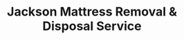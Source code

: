 ---
layout: location.njk
title: Jackson Mattress Removal & Disposal Service
description: Professional mattress removal in Jackson, TN. Next-day pickup  Licensed, insured, and eco-friendly serving West Tennessee's regional center.
permalink: /mattress-removal/tennessee/jackson/
city: Jackson
state: Tennessee
stateSlug: tennessee
coordinates:
  lat: 35.6145
  lng: -88.8139
pricing:
  startingPrice: 125
  single: 125
  queen: 125
  king: 135
  boxSpring: 30
neighborhoods:
  - name: "Downtown Jackson"
    zipCodes: ["38301"]
  - name: "University Area"
    zipCodes: ["38301"]
  - name: "Highland Park"
    zipCodes: ["38305"]
  - name: "Bemis"
    zipCodes: ["38301"]
  - name: "North Jackson"
    zipCodes: ["38305"]
  - name: "South Jackson"
    zipCodes: ["38301"]
  - name: "East Jackson"
    zipCodes: ["38305"]
  - name: "West Jackson"
    zipCodes: ["38301"]
  - name: "Cotton Grove"
    zipCodes: ["38305"]
  - name: "Malesus"
    zipCodes: ["38301"]
  - name: "Parkburg"
    zipCodes: ["38305"]
  - name: "Old Hickory"
    zipCodes: ["38301"]
  - name: "Riverside"
    zipCodes: ["38301"]
  - name: "Westwood"
    zipCodes: ["38305"]
  - name: "Fairgrounds Area"
    zipCodes: ["38301"]
zipCodes: 
  - "38301"
  - "38305"
  - "38340"
  - "38341"
recyclingPartners:
  - "Madison County Solid Waste Center"
  - "WM"
  - "Republic Services"
  - "Madison County Landfill"
localRegulations: "Jackson mattresses must be transported to Madison County Solid Waste Center at 3242 Highway 45 S during operating hours or coordinated through WM residential waste service which requires special pickup scheduling. Madison County residents must provide proof of residency for facility access, while WM containers have size restrictions that exclude mattresses from regular collection. Our professional service eliminates these transportation requirements and facility restrictions entirely - no driving to Highway 45, no proof of residency requirements, no special pickup coordination, and no container size limitations. We provide immediate next-day pickup with transparent pricing, making us the superior choice for Jackson residents who value convenience and reliability over county facility visits."
nearbyCities:
  - name: "Nashville"
    distance: "125 miles"
    isSuburb: false
  - name: "Memphis"
    distance: "85 miles"
    isSuburb: false
reviews:
  count: 148
  featured:
    - reviewer: "Professor Sarah K."
      rating: 5
      text: "Perfect service for university staff housing. Called Monday and they picked up Tuesday afternoon exactly as scheduled. Much easier than coordinating with the county facility."
      neighborhood: "University Area"
    - reviewer: "Robert M."
      rating: 5
      text: "Great experience from start to finish. Team understood our small town needs and handled everything professionally. Fair pricing with no hidden fees."
      neighborhood: "Highland Park"
    - reviewer: "Jennifer L."
      rating: 5
      text: "Really appreciated how flexible they were with scheduling around work timing. Showed up right when they said they would and completed the job quickly."
      neighborhood: "Downtown Jackson"
faqs:
  - question: "How quickly can you remove mattresses in Jackson?"
    answer: "Next-day service throughout Jackson neighborhoods, accommodating university schedules, healthcare worker shifts, and the practical needs of West Tennessee's regional center."
  - question: "Do you serve all Jackson neighborhoods?"
    answer: "Complete coverage from Downtown to University Area, Highland Park to Bemis, across all ZIP codes 38301-38341."
  - question: "What's included in your $125 Jackson pickup fee?"
    answer: "Base price covers pickup, loading, transportation, and eco-friendly recycling for one mattress. Box springs add $30 each."
  - question: "How does this compare to Jackson's Madison County facility service?"
    answer: "We eliminate the need for Highway 45 facility visits, avoid proof of residency requirements, and provide immediate next-day pickup without county center coordination."
  - question: "Can you handle University of Memphis Lambuth schedules?"
    answer: "Yes, we understand academic timing, student move-in/move-out periods, and campus community needs throughout the university area and surrounding neighborhoods."
  - question: "Do you coordinate with healthcare and regional work schedules?"
    answer: "Absolutely. We accommodate various work schedules, family timing, and professional relocations throughout Jackson's role as West Tennessee's regional center."
  - question: "Are you licensed for waste removal in Madison County?"
    answer: "We maintain all required Tennessee and Madison County permits with comprehensive insurance, providing compliant disposal through our nationwide recycling network."
  - question: "What payment methods do you accept in Jackson?"
    answer: "All major credit cards, cash, and invoicing options for residents, university community, and local businesses."
schema:
  "@type": "LocalBusiness"
  name: "A Bedder World Jackson"
  address:
    "@type": "PostalAddress"
    addressLocality: "Jackson"
    addressRegion: "TN"
    addressCountry: "US"
  geo:
    "@type": "GeoCoordinates" 
    latitude: 35.6145
    longitude: -88.8139
  telephone: "(720) 263-6094"
  priceRange: "$125-$180"
  aggregateRating:
    "@type": "AggregateRating"
    ratingValue: 4.9
    reviewCount: 148
pageContent:
  heroDescription: "Professional mattress removal serving Jackson with reliable next-day pickup. Part of our nationwide network that has recycled over 1 million mattresses, we provide licensed, insured service for West Tennessee's regional center."
  
  aboutService: "Our streamlined mattress removal service addresses the unique needs of Jackson's 68,205 residents across West Tennessee's regional center, home to University of Memphis Lambuth and Madison County's diverse community. Unlike transporting mattresses to Madison County Solid Waste Center on Highway 45 with residency proof requirements and operating hour restrictions, we provide direct next-day pickup through a single appointment. University students and faculty benefit from flexible scheduling around academic calendars and campus housing transitions, while healthcare workers and regional professionals receive service that accommodates diverse work schedules. Families throughout established neighborhoods like Highland Park and Bemis appreciate service that respects community standards, while residents near the university area receive reliable access during busy academic periods. From downtown Jackson to suburban developments, our service eliminates the complexity of county facility coordination and residency verification. Each collected mattress flows through our national recycling network that has processed over 1 million units, with 80% of materials recovered for manufacturing reuse - supporting efficient waste management that serves Madison County's regional community without the scheduling constraints of facility visits or proof requirements."

  serviceAreasIntro: "Professional mattress pickup serves all Jackson neighborhoods from Downtown to University Area, expertly coordinating with academic schedules and regional work timing. From established residential areas to campus-adjacent housing, our operations understand university community needs and varied residential configurations. Service flexibility accommodates student moves, faculty relocations, and the practical disposal requirements of West Tennessee's educational and regional center."

  environmentalImpact: "Environmental stewardship aligns with Jackson's commitment to sustainable growth along the Forked Deer River and West Tennessee conservation efforts. Our mattress recycling initiative ensures 80% of collected materials avoid Madison County landfills, instead flowing into manufacturing processes that create new products. Steel springs support construction applications, foam components become padding for various projects, and textile materials gain new purpose through advanced processing. This responsible approach preserves the natural beauty of the Forked Deer River watershed while providing reliable mattress disposal that supports Tennessee's environmental conservation efforts and regional sustainability leadership."

  howItWorksScheduling: "Flexible scheduling respects Jackson's university community patterns and regional work logistics, accommodating academic timing, healthcare schedules, and the practical needs of West Tennessee's regional center."

  howItWorksService: "Licensed pickup teams understand campus housing requirements and regional community standards, handling all Madison County disposal requirements with expertise tailored to both university and local community needs."

  howItWorksDisposal: "Each mattress connects to our nationwide recycling network's proven processing capabilities, where Tennessee's environmental standards guide component recovery through sustainable manufacturing partnerships that support regional conservation and Jackson's commitment to environmental responsibility."

  sidebarStats:
    mattressesRemoved: "1,890"
---